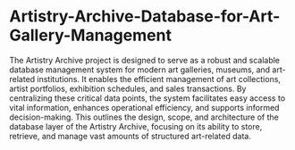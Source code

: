 # Artistry-Archive-Database-for-Art-Gallery-Management
The Artistry Archive project is designed to serve as a robust and scalable database
management system for modern art galleries, museums, and art-related institutions. It
enables the efficient management of art collections, artist portfolios, exhibition
schedules, and sales transactions. By centralizing these critical data points, the system
facilitates easy access to vital information, enhances operational efficiency, and
supports informed decision-making.
This outlines the design, scope, and architecture of the database layer of the Artistry
Archive, focusing on its ability to store, retrieve, and manage vast amounts of structured
art-related data.

